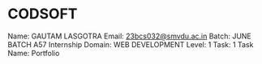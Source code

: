# CODSOFT
Name: GAUTAM LASGOTRA
Email: 23bcs032@smvdu.ac.in
Batch: JUNE BATCH A57
Internship Domain: WEB DEVELOPMENT
Level: 1
Task: 1
Task Name: Portfolio

